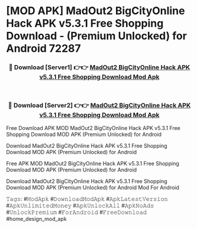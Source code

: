 # [MOD APK] MadOut2 BigCityOnline Hack APK v5.3.1 Free Shopping Download - (Premium Unlocked) for Android 72287



<div align="center">
<h3>🔴 Download [Server1] 👉👉 <a href="https://momento.my/?title=MadOut2_BigCityOnline_Hack_APK_v5.3.1_Free_Shopping_Download">MadOut2 BigCityOnline Hack APK v5.3.1 Free Shopping Download Mod Apk</a></h3><br>

<h3>🔴 Download [Server2] 👉👉 <a href="https://momento.my/?title=MadOut2_BigCityOnline_Hack_APK_v5.3.1_Free_Shopping_Download">MadOut2 BigCityOnline Hack APK v5.3.1 Free Shopping Download Mod Apk</a></h3>
</div>



Free Download APK MOD MadOut2 BigCityOnline Hack APK v5.3.1 Free Shopping Download MOD APK (Premium Unlocked) for Android

Download MadOut2 BigCityOnline Hack APK v5.3.1 Free Shopping Download MOD APK (Premium Unlocked) for Android

Free APK MOD MadOut2 BigCityOnline Hack APK v5.3.1 Free Shopping Download MOD APK (Premium Unlocked) for Android

Download MadOut2 BigCityOnline Hack APK v5.3.1 Free Shopping Download MOD APK (Premium Unlocked) for Android Mod For Android

𝚃𝚊𝚐𝚜: #𝙼𝚘𝚍𝙰𝚙𝚔 #𝙳𝚘𝚠𝚗𝚕𝚘𝚊𝚍𝙼𝚘𝚍𝙰𝚙𝚔 #𝙰𝚙𝚔𝙻𝚊𝚝𝚎𝚜𝚝𝚅𝚎𝚛𝚜𝚒𝚘𝚗 #𝙰𝚙𝚔𝚄𝚗𝚕𝚒𝚖𝚒𝚝𝚎𝚍𝙼𝚘𝚗𝚎𝚢 #𝙰𝚙𝚔𝚄𝚗𝚕𝚘𝚌𝚔𝙰𝚕𝚕 #𝙰𝚙𝚔𝙽𝚘𝙰𝚍𝚜 #𝚄𝚗𝚕𝚘𝚌𝚔𝙿𝚛𝚎𝚖𝚒𝚞𝚖 #𝙵𝚘𝚛𝙰𝚗𝚍𝚛𝚘𝚒𝚍 #𝙵𝚛𝚎𝚎𝙳𝚘𝚠𝚗𝚕𝚘𝚊𝚍 #home_design_mod_apk
